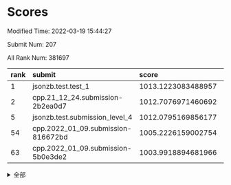 # Scores

Modified Time: 2022-03-19 15:44:27

Submit Num: 207

All Rank Num: 381697

| rank |               submit               |       score        |       sigma        | pk_num |
| :--- | :--------------------------------- | :----------------- | :----------------- | :----- |
| 1    | jsonzb.test.test_1                 | 1013.1223083488957 | 0.805181110505199  | 7377   |
| 2    | cpp.21_12_24.submission-2b2ea0d7   | 1012.7076971460692 | 0.7962313510749189 | 7376   |
| 5    | jsonzb.test.submission_level_4     | 1012.0795169856177 | 0.7904646588565262 | 7370   |
| 54   | cpp.2022_01_09.submission-816672bd | 1005.2226159002754 | 0.7109193335892319 | 7376   |
| 63   | cpp.2022_01_09.submission-5b0e3de2 | 1003.9918894681966 | 0.7032071241949447 | 7381   |


<details>
<summary>全部</summary>

| rank |                 submit                 |       score        |       sigma        | pk_num |
| :--- | :------------------------------------- | :----------------- | :----------------- | :----- |
| 1    | jsonzb.test.test_1                     | 1013.1223083488957 | 0.805181110505199  | 7377   |
| 2    | cpp.21_12_24.submission-2b2ea0d7       | 1012.7076971460692 | 0.7962313510749189 | 7376   |
| 3    | gobigger.level_3.submission_level_3_40 | 1012.3382642086073 | 0.7819656533194996 | 7375   |
| 4    | gobigger.level_3.submission_level_3_15 | 1012.09535736769   | 0.7640004229858504 | 7376   |
| 5    | jsonzb.test.submission_level_4         | 1012.0795169856177 | 0.7904646588565262 | 7370   |
| 6    | gobigger.level_3.submission_level_3_46 | 1011.7604617167116 | 0.7871837363632926 | 7373   |
| 7    | gobigger.level_3.submission_level_3_29 | 1011.6241822418008 | 0.7825859553040294 | 7370   |
| 8    | gobigger.level_3.submission_level_3_28 | 1011.2359305346799 | 0.7687711505564794 | 7380   |
| 9    | gobigger.level_3.submission_level_3_25 | 1011.219493919871  | 0.7586309609906277 | 7371   |
| 10   | gobigger.level_3.submission_level_3_42 | 1011.0633458491882 | 0.7672861844996987 | 7373   |
| 11   | gobigger.level_3.submission_level_3_37 | 1010.9894369226758 | 0.7775124292027373 | 7378   |
| 12   | gobigger.level_3.submission_level_3_2  | 1010.972944724619  | 0.7767924938002286 | 7370   |
| 13   | gobigger.level_3.submission_level_3_18 | 1010.8674611805541 | 0.7769405113444471 | 7369   |
| 14   | gobigger.level_3.submission_level_3_5  | 1010.8533281738643 | 0.7672743171072021 | 7376   |
| 15   | gobigger.level_3.submission_level_3_41 | 1010.6510997433749 | 0.7377305768030501 | 7373   |
| 16   | gobigger.level_3.submission_level_3_27 | 1010.6466867529796 | 0.77183922547954   | 7373   |
| 17   | gobigger.level_3.submission_level_3_24 | 1010.6077918580925 | 0.7828332099249612 | 7375   |
| 18   | gobigger.level_3.submission_level_3_4  | 1010.5473318399138 | 0.7602644636526681 | 7374   |
| 19   | gobigger.level_3.submission_level_3_44 | 1010.5139157774719 | 0.7469039507652823 | 7380   |
| 20   | gobigger.level_3.submission_level_3_34 | 1010.4631072967787 | 0.7546756683255461 | 7377   |
| 21   | gobigger.level_3.submission_level_3_6  | 1010.409505531433  | 0.7600093810029906 | 7379   |
| 22   | gobigger.level_3.submission_level_3_39 | 1010.3616898137254 | 0.7629603477557334 | 7379   |
| 23   | gobigger.level_3.submission_level_3_17 | 1010.3285486023015 | 0.7640985948176097 | 7376   |
| 24   | gobigger.level_3.submission_level_3_33 | 1010.2148820597905 | 0.7620154770598019 | 7379   |
| 25   | gobigger.level_3.submission_level_3_7  | 1010.2124480269744 | 0.752344013753538  | 7379   |
| 26   | gobigger.level_3.submission_level_3_36 | 1010.1903020164971 | 0.7627649943332749 | 7371   |
| 27   | gobigger.level_3.submission_level_3_20 | 1010.1441498088786 | 0.7654934820844984 | 7375   |
| 28   | gobigger.level_3.submission_level_3_14 | 1010.1056888184416 | 0.7732087990874972 | 7369   |
| 29   | gobigger.level_3.submission_level_3_11 | 1010.0726165729359 | 0.7482283455103201 | 7376   |
| 30   | gobigger.level_3.submission_level_3_48 | 1010.0408529204807 | 0.7434020351570282 | 7371   |
| 31   | gobigger.level_3.submission_level_3_3  | 1010.0156141439579 | 0.7615400089145611 | 7368   |
| 32   | gobigger.level_3.submission_level_3_10 | 1009.958563839788  | 0.7796779324788861 | 7371   |
| 33   | gobigger.level_3.submission_level_3_31 | 1009.9367026028863 | 0.771053992070259  | 7374   |
| 34   | gobigger.level_3.submission_level_3_12 | 1009.8293530117685 | 0.7527170892843162 | 7377   |
| 35   | gobigger.level_3.submission_level_3_26 | 1009.8206231901212 | 0.7785495533240816 | 7378   |
| 36   | gobigger.level_3.submission_level_3_43 | 1009.8139044812322 | 0.7465791127667938 | 7379   |
| 37   | gobigger.level_3.submission_level_3_22 | 1009.8068600836215 | 0.7651886189965428 | 7371   |
| 38   | gobigger.level_3.submission_level_3_21 | 1009.7821192192921 | 0.7654094244017617 | 7377   |
| 39   | gobigger.level_3.submission_level_3_8  | 1009.7753743403089 | 0.772063476857281  | 7380   |
| 40   | gobigger.level_3.submission_level_3_49 | 1009.7199663596937 | 0.7448981692517582 | 7377   |
| 41   | gobigger.level_3.submission_level_3_45 | 1009.7184106157969 | 0.7538412981180453 | 7379   |
| 42   | gobigger.level_3.submission_level_3_23 | 1009.7118547856011 | 0.801322609434472  | 7374   |
| 43   | gobigger.level_3.submission_level_3_38 | 1009.5740612175583 | 0.783093214867579  | 7380   |
| 44   | gobigger.level_3.submission_level_3_16 | 1009.4791022959205 | 0.7671532546038761 | 7376   |
| 45   | gobigger.level_3.submission_level_3_19 | 1009.3878750186825 | 0.7465496235910878 | 7374   |
| 46   | gobigger.level_3.submission_level_3_0  | 1009.334640354585  | 0.7504230481917128 | 7371   |
| 47   | gobigger.level_3.submission_level_3_32 | 1009.2157598613925 | 0.7579905220495743 | 7372   |
| 48   | gobigger.level_3.submission_level_3_47 | 1009.1973931221127 | 0.7607561163354195 | 7376   |
| 49   | gobigger.level_3.submission_level_3_1  | 1009.1375003756774 | 0.7681404150348603 | 7375   |
| 50   | gobigger.level_3.submission_level_3_35 | 1009.0489983885838 | 0.739722559678183  | 7378   |
| 51   | gobigger.level_3.submission_level_3_30 | 1008.9546978300793 | 0.7425093368349355 | 7376   |
| 52   | gobigger.level_3.submission_level_3_9  | 1008.8806014766293 | 0.7493819678672616 | 7374   |
| 53   | gobigger.level_3.submission_level_3_13 | 1008.4309408913228 | 0.7315219330695699 | 7374   |
| 54   | cpp.2022_01_09.submission-816672bd     | 1005.2226159002754 | 0.7109193335892319 | 7376   |
| 55   | gobigger.level_1.submission_level_1_34 | 1004.5792977572196 | 0.7371524975473402 | 7377   |
| 56   | gobigger.level_1.submission_level_1_35 | 1004.4746989925364 | 0.7219167607958717 | 7375   |
| 57   | gobigger.level_1.submission_level_1_43 | 1004.4733592376908 | 0.7079343092303456 | 7379   |
| 58   | gobigger.level_1.submission_level_1_5  | 1004.3600795618227 | 0.7270902790228729 | 7378   |
| 59   | gobigger.level_1.submission_level_1_25 | 1004.3570978976388 | 0.7164608126065914 | 7375   |
| 60   | gobigger.level_1.submission_level_1_36 | 1004.2649382645238 | 0.7294778854980962 | 7375   |
| 61   | gobigger.level_1.submission_level_1_26 | 1004.1290444787618 | 0.7227470775009797 | 7374   |
| 62   | gobigger.level_1.submission_level_1_29 | 1004.1216658428707 | 0.7216761301077614 | 7374   |
| 63   | cpp.2022_01_09.submission-5b0e3de2     | 1003.9918894681966 | 0.7032071241949447 | 7381   |
| 64   | gobigger.level_1.submission_level_1_28 | 1003.9816154139515 | 0.7168132285635493 | 7376   |
| 65   | gobigger.level_1.submission_level_1_16 | 1003.8998132675373 | 0.733950165213303  | 7381   |
| 66   | gobigger.level_1.submission_level_1_7  | 1003.8847110740157 | 0.7161495539056472 | 7374   |
| 67   | gobigger.level_1.submission_level_1_14 | 1003.8289060511366 | 0.7153384100812933 | 7373   |
| 68   | gobigger.level_1.submission_level_1_3  | 1003.7965181121056 | 0.7202849734496333 | 7377   |
| 69   | gobigger.level_1.submission_level_1_20 | 1003.7751156259857 | 0.7165827407313891 | 7374   |
| 70   | gobigger.level_1.submission_level_1_45 | 1003.7267379153186 | 0.7090514330346915 | 7384   |
| 71   | gobigger.level_1.submission_level_1_49 | 1003.6477242344855 | 0.7121824930294065 | 7372   |
| 72   | gobigger.level_1.submission_level_1_46 | 1003.6371610325431 | 0.7068814594196487 | 7370   |
| 73   | gobigger.level_1.submission_level_1_6  | 1003.5788917684363 | 0.7168143671966297 | 7375   |
| 74   | gobigger.level_1.submission_level_1_44 | 1003.4865133351643 | 0.7289402272495392 | 7377   |
| 75   | gobigger.level_1.submission_level_1_39 | 1003.4676166808003 | 0.7288692168490657 | 7370   |
| 76   | gobigger.level_1.submission_level_1_17 | 1003.460895924399  | 0.7082371728014236 | 7379   |
| 77   | gobigger.level_1.submission_level_1_1  | 1003.4108509747575 | 0.7359083734939263 | 7378   |
| 78   | gobigger.level_1.submission_level_1_37 | 1003.3792123159785 | 0.7064265384627653 | 7376   |
| 79   | gobigger.level_1.submission_level_1_18 | 1003.3214351113853 | 0.7183234373250095 | 7377   |
| 80   | gobigger.level_1.submission_level_1_38 | 1003.2842364035225 | 0.7106562991433708 | 7373   |
| 81   | gobigger.level_1.submission_level_1_33 | 1003.2590806121151 | 0.7181371219719036 | 7377   |
| 82   | gobigger.level_1.submission_level_1_40 | 1003.2465902715833 | 0.7160197244450563 | 7373   |
| 83   | gobigger.level_1.submission_level_1_10 | 1003.24033862598   | 0.7186357206560346 | 7374   |
| 84   | gobigger.level_1.submission_level_1_4  | 1003.060122249252  | 0.7144018112341074 | 7378   |
| 85   | gobigger.level_1.submission_level_1_42 | 1003.0465655150879 | 0.7168890705337594 | 7374   |
| 86   | gobigger.level_1.submission_level_1_32 | 1003.0323965055339 | 0.714270221144535  | 7378   |
| 87   | gobigger.level_1.submission_level_1_27 | 1003.0124104872283 | 0.7178968233914482 | 7374   |
| 88   | gobigger.level_1.submission_level_1_13 | 1003.011200672378  | 0.7172368798975338 | 7380   |
| 89   | gobigger.level_1.submission_level_1_24 | 1002.9472164551778 | 0.7173910906492329 | 7374   |
| 90   | gobigger.level_1.submission_level_1_8  | 1002.9387500082187 | 0.7108130595536708 | 7379   |
| 91   | gobigger.level_1.submission_level_1_19 | 1002.919306540778  | 0.711904238039867  | 7376   |
| 92   | gobigger.level_1.submission_level_1_9  | 1002.8950472727555 | 0.7138328712675878 | 7374   |
| 93   | gobigger.level_1.submission_level_1_47 | 1002.8828334328746 | 0.7110884448404056 | 7381   |
| 94   | gobigger.level_1.submission_level_1_23 | 1002.8810328127466 | 0.730438642150728  | 7375   |
| 95   | gobigger.level_1.submission_level_1_12 | 1002.8338636692459 | 0.7191327905102745 | 7371   |
| 96   | gobigger.level_1.submission_level_1_22 | 1002.7057930677846 | 0.7081683589304372 | 7377   |
| 97   | gobigger.level_1.submission_level_1_0  | 1002.6916217748815 | 0.7186628349977846 | 7378   |
| 98   | gobigger.level_1.submission_level_1_21 | 1002.6186947980444 | 0.7223575755113751 | 7375   |
| 99   | gobigger.level_1.submission_level_1_15 | 1002.581928427315  | 0.7218881455736755 | 7375   |
| 100  | gobigger.level_1.submission_level_1_31 | 1002.4342185682549 | 0.7193666960973129 | 7378   |
| 101  | gobigger.level_1.submission_level_1_30 | 1002.4267537361918 | 0.7171777561822914 | 7378   |
| 102  | gobigger.level_1.submission_level_1_11 | 1002.3227069195401 | 0.7190292924907494 | 7380   |
| 103  | gobigger.level_1.submission_level_1_41 | 1002.2006082808015 | 0.714643072881731  | 7378   |
| 104  | gobigger.level_1.submission_level_1_48 | 1002.1656068973422 | 0.709686209398664  | 7373   |
| 105  | gobigger.level_1.submission_level_1_2  | 1001.8088903556804 | 0.7139894955200394 | 7378   |
| 106  | gobigger.random.submission_random_8    | 998.3590150879704  | 0.7045477387808748 | 7379   |
| 107  | gobigger.random.submission_random_2    | 997.5428789037677  | 0.7145881056496565 | 7377   |
| 108  | gobigger.random.submission_random_3    | 997.4809444684806  | 0.7018779339955425 | 7381   |
| 109  | gobigger.random.submission_random_28   | 997.2989803276305  | 0.7114420261820641 | 7379   |
| 110  | gobigger.random.submission_random_36   | 997.1643399349641  | 0.7006643659667927 | 7379   |
| 111  | gobigger.random.submission_random_5    | 997.0689188086748  | 0.719144496228615  | 7380   |
| 112  | gobigger.random.submission_random_22   | 996.7996076918614  | 0.6969688689260535 | 7377   |
| 113  | gobigger.random.submission_random_16   | 996.7553202385631  | 0.7052517363104134 | 7377   |
| 114  | gobigger.random.submission_random_48   | 996.5865283788087  | 0.7197493620727006 | 7376   |
| 115  | gobigger.random.submission_random_0    | 996.5591393352554  | 0.710543044957901  | 7377   |
| 116  | gobigger.random.submission_random_1    | 996.447377996771   | 0.7082729486829763 | 7378   |
| 117  | gobigger.random.submission_random_9    | 996.3945762846396  | 0.705711336046138  | 7373   |
| 118  | gobigger.random.submission_random_13   | 996.3840106358433  | 0.7167749276168311 | 7373   |
| 119  | gobigger.random.submission_random_30   | 996.3376411585704  | 0.7124712152650091 | 7376   |
| 120  | gobigger.random.submission_random_15   | 996.2454162015423  | 0.7332299385393116 | 7375   |
| 121  | gobigger.random.submission_random_42   | 996.1956759999116  | 0.7268642020532708 | 7375   |
| 122  | gobigger.random.submission_random_17   | 996.1931526727684  | 0.7082431934500563 | 7371   |
| 123  | gobigger.random.submission_random_12   | 996.1199876422269  | 0.7249921235580942 | 7379   |
| 124  | gobigger.random.submission_random_18   | 996.0043105908933  | 0.7155860842880674 | 7377   |
| 125  | gobigger.random.submission_random_33   | 996.0030215804619  | 0.7110767841543436 | 7379   |
| 126  | gobigger.random.submission_random_7    | 995.9847444459383  | 0.707356713018483  | 7371   |
| 127  | gobigger.random.submission_random_6    | 995.9723910194291  | 0.7044382056809199 | 7376   |
| 128  | gobigger.random.submission_random_39   | 995.9482967736765  | 0.7116532612815257 | 7375   |
| 129  | gobigger.random.submission_random_43   | 995.9167590821436  | 0.7160254776926095 | 7376   |
| 130  | gobigger.random.submission_random_26   | 995.9112210753602  | 0.7104910481947135 | 7380   |
| 131  | gobigger.random.submission_random_23   | 995.9086382204734  | 0.7255173111507529 | 7372   |
| 132  | gobigger.random.submission_random_27   | 995.9016348563741  | 0.7158794738057778 | 7378   |
| 133  | gobigger.random.submission_random_10   | 995.810611593368   | 0.7062788460929614 | 7379   |
| 134  | gobigger.random.submission_random_47   | 995.808683374469   | 0.7047872620177141 | 7377   |
| 135  | gobigger.random.submission_random_31   | 995.7331023685055  | 0.7132855262784124 | 7381   |
| 136  | gobigger.random.submission_random_11   | 995.7214989716545  | 0.6991351197575763 | 7371   |
| 137  | gobigger.random.submission_random_46   | 995.6947611411446  | 0.7272631304469466 | 7375   |
| 138  | gobigger.random.submission_random_41   | 995.6429012524792  | 0.7078402453038296 | 7376   |
| 139  | gobigger.random.submission_random_24   | 995.6345176981245  | 0.7072155849182631 | 7380   |
| 140  | gobigger.random.submission_random_45   | 995.6214018021274  | 0.72301809570136   | 7378   |
| 141  | gobigger.random.submission_random_49   | 995.5575510298306  | 0.7034400925621136 | 7375   |
| 142  | gobigger.random.submission_random_40   | 995.5396865482338  | 0.7122233865351267 | 7376   |
| 143  | gobigger.random.submission_random_44   | 995.5216724201465  | 0.7288270975042409 | 7374   |
| 144  | gobigger.random.submission_random_20   | 995.4510272539137  | 0.7110899727675316 | 7381   |
| 145  | gobigger.random.submission_random_37   | 995.40190463006    | 0.7251559009767155 | 7376   |
| 146  | gobigger.random.submission_random_14   | 995.3017751839836  | 0.7083598735487739 | 7376   |
| 147  | gobigger.random.submission_random_25   | 995.2092761355268  | 0.7057406772756412 | 7374   |
| 148  | gobigger.random.submission_random_35   | 995.105826237883   | 0.7141917723694374 | 7376   |
| 149  | gobigger.random.submission_random_38   | 994.9530497570549  | 0.7251420697328815 | 7375   |
| 150  | gobigger.random.submission_random_4    | 994.846287201587   | 0.724431092476129  | 7380   |
| 151  | gobigger.level_2.submission_level_2_28 | 994.8276142834076  | 0.7271074202001951 | 7378   |
| 152  | gobigger.random.submission_random_32   | 994.7089545545339  | 0.7262022405772829 | 7372   |
| 153  | gobigger.random.submission_random_34   | 994.6321414404722  | 0.7126798726102913 | 7375   |
| 154  | gobigger.random.submission_random_19   | 994.6286258793605  | 0.7318619244756519 | 7373   |
| 155  | gobigger.random.submission_random_21   | 994.5614054177848  | 0.7101435983570943 | 7370   |
| 156  | gobigger.random.submission_random_29   | 994.4968854990539  | 0.7115290196296002 | 7373   |
| 157  | gobigger.level_2.submission_level_2_5  | 993.840097102213   | 0.739347654486871  | 7374   |
| 158  | gobigger.level_2.submission_level_2_41 | 992.9287399953326  | 0.7476119619065938 | 7371   |
| 159  | gobigger.level_2.submission_level_2_29 | 992.9201736876718  | 0.754746354603533  | 7378   |
| 160  | gobigger.level_2.submission_level_2_49 | 992.9193496971038  | 0.7542882579528468 | 7379   |
| 161  | gobigger.level_2.submission_level_2_38 | 992.8694312663407  | 0.7404918343020321 | 7377   |
| 162  | gobigger.level_2.submission_level_2_10 | 992.8601889988851  | 0.7223911264542655 | 7377   |
| 163  | gobigger.level_2.submission_level_2_25 | 992.8151777715578  | 0.7481118728282863 | 7375   |
| 164  | gobigger.level_2.submission_level_2_15 | 992.7836539825595  | 0.7600168889176845 | 7381   |
| 165  | gobigger.level_2.submission_level_2_4  | 992.7346300820475  | 0.7215148083651367 | 7374   |
| 166  | gobigger.level_2.submission_level_2_11 | 992.62779298072    | 0.7353401664333118 | 7375   |
| 167  | gobigger.level_2.submission_level_2_46 | 992.6101618051752  | 0.75113211449314   | 7374   |
| 168  | gobigger.level_2.submission_level_2_22 | 992.5951645764354  | 0.7511856199808781 | 7380   |
| 169  | gobigger.level_2.submission_level_2_45 | 992.5854287135389  | 0.73702043235359   | 7379   |
| 170  | gobigger.level_2.submission_level_2_16 | 992.5514272410525  | 0.7548671528502435 | 7377   |
| 171  | gobigger.level_2.submission_level_2_37 | 992.3941641954856  | 0.7505083886052558 | 7372   |
| 172  | gobigger.level_2.submission_level_2_33 | 992.3309197041083  | 0.7381365914381347 | 7380   |
| 173  | gobigger.level_2.submission_level_2_32 | 992.3034059161367  | 0.7547636220604045 | 7370   |
| 174  | gobigger.level_2.submission_level_2_19 | 992.2943833868844  | 0.7496635807927678 | 7378   |
| 175  | gobigger.level_2.submission_level_2_43 | 992.288846953465   | 0.7477598629597234 | 7379   |
| 176  | gobigger.level_2.submission_level_2_7  | 992.1768069124882  | 0.7536266029143696 | 7371   |
| 177  | gobigger.level_2.submission_level_2_2  | 992.1711778905953  | 0.7305048093561982 | 7378   |
| 178  | gobigger.level_2.submission_level_2_13 | 992.1375902105674  | 0.7576544260052938 | 7373   |
| 179  | gobigger.level_2.submission_level_2_44 | 992.1004674428061  | 0.7481731855900139 | 7381   |
| 180  | gobigger.level_2.submission_level_2_6  | 992.0607529044755  | 0.7330401757562753 | 7371   |
| 181  | gobigger.level_2.submission_level_2_26 | 992.0361792435696  | 0.7289302863883124 | 7374   |
| 182  | gobigger.level_2.submission_level_2_17 | 992.0211401541594  | 0.7550679883202341 | 7375   |
| 183  | gobigger.level_2.submission_level_2_34 | 992.0181348238813  | 0.7461053613525226 | 7373   |
| 184  | gobigger.level_2.submission_level_2_48 | 991.9943990022006  | 0.7571120636224278 | 7383   |
| 185  | gobigger.level_2.submission_level_2_1  | 991.9666209832693  | 0.7445757901065845 | 7379   |
| 186  | gobigger.level_2.submission_level_2_47 | 991.9384177690396  | 0.7522394277591229 | 7376   |
| 187  | gobigger.level_2.submission_level_2_31 | 991.8272620305604  | 0.7393615611138443 | 7378   |
| 188  | gobigger.level_2.submission_level_2_39 | 991.8058608349531  | 0.7468729448069708 | 7375   |
| 189  | gobigger.level_2.submission_level_2_42 | 991.5029790471234  | 0.7511615518190867 | 7377   |
| 190  | gobigger.level_2.submission_level_2_14 | 991.4869331703434  | 0.7474799759682962 | 7378   |
| 191  | gobigger.level_2.submission_level_2_40 | 991.2845585047146  | 0.7662728283984533 | 7375   |
| 192  | gobigger.level_2.submission_level_2_3  | 991.2485335998896  | 0.7360485248391462 | 7371   |
| 193  | gobigger.level_2.submission_level_2_0  | 991.200085937439   | 0.7440343167043705 | 7377   |
| 194  | gobigger.level_2.submission_level_2_8  | 991.1688774847804  | 0.7589820308798652 | 7376   |
| 195  | gobigger.level_2.submission_level_2_27 | 991.1369403968367  | 0.7430325471062738 | 7373   |
| 196  | gobigger.level_2.submission_level_2_23 | 991.028296212063   | 0.7650394993314377 | 7376   |
| 197  | gobigger.level_2.submission_level_2_35 | 990.9750657086233  | 0.7553895030944313 | 7374   |
| 198  | gobigger.level_2.submission_level_2_30 | 990.9252446714806  | 0.7451711616969194 | 7380   |
| 199  | gobigger.level_2.submission_level_2_9  | 990.8867843230223  | 0.7703665271814952 | 7373   |
| 200  | gobigger.level_2.submission_level_2_24 | 990.8620977492402  | 0.7588117243358095 | 7384   |
| 201  | gobigger.level_2.submission_level_2_20 | 990.7772567086262  | 0.7514567191256519 | 7375   |
| 202  | gobigger.level_2.submission_level_2_18 | 990.6615766947897  | 0.7842758908303289 | 7373   |
| 203  | gobigger.level_2.submission_level_2_21 | 990.6341362340872  | 0.7694279257490532 | 7372   |
| 204  | gobigger.level_2.submission_level_2_36 | 990.5523023210601  | 0.7467305296645593 | 7381   |
| 205  | gobigger.level_2.submission_level_2_12 | 989.9949190011189  | 0.7613945121226487 | 7369   |
| 206  | gobigger.none.submission_none_0        | 977.5780857529833  | 1.3264372395838935 | 7374   |
| 207  | gobigger.none.submission_none_1        | 975.0872714597577  | 1.5539400328870046 | 7380   |

</details>